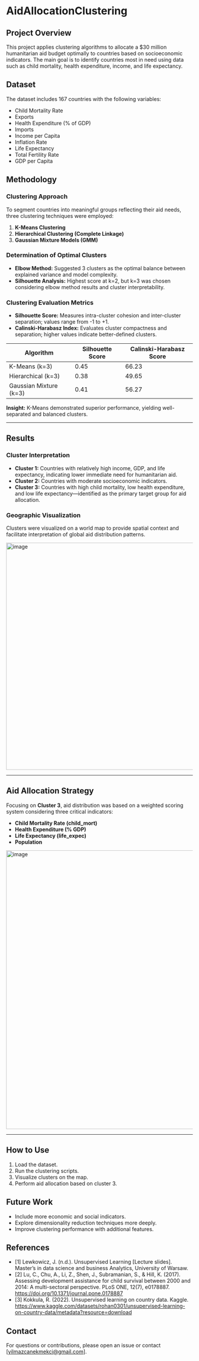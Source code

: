 # AidAllocationClustering

## Project Overview
This project applies clustering algorithms to allocate a $30 million humanitarian aid budget optimally to countries based on socioeconomic indicators. The main goal is to identify countries most in need using data such as child mortality, health expenditure, income, and life expectancy.

## Dataset
The dataset includes 167 countries with the following variables:
- Child Mortality Rate
- Exports
- Health Expenditure (% of GDP)
- Imports
- Income per Capita
- Inflation Rate
- Life Expectancy
- Total Fertility Rate
- GDP per Capita

## Methodology

### Clustering Approach

To segment countries into meaningful groups reflecting their aid needs, three clustering techniques were employed:

1. **K-Means Clustering**
2. **Hierarchical Clustering (Complete Linkage)**
3. **Gaussian Mixture Models (GMM)**

### Determination of Optimal Clusters

- **Elbow Method:** Suggested 3 clusters as the optimal balance between explained variance and model complexity.
- **Silhouette Analysis:** Highest score at k=2, but k=3 was chosen considering elbow method results and cluster interpretability.

### Clustering Evaluation Metrics

- **Silhouette Score:** Measures intra-cluster cohesion and inter-cluster separation; values range from -1 to +1.
- **Calinski-Harabasz Index:** Evaluates cluster compactness and separation; higher values indicate better-defined clusters.

| Algorithm           | Silhouette Score | Calinski-Harabasz Score |
|---------------------|------------------|-------------------------|
| K-Means (k=3)       | 0.45             | 66.23                   |
| Hierarchical (k=3)  | 0.38             | 49.65                   |
| Gaussian Mixture (k=3) | 0.41          | 56.27                   |

**Insight:** K-Means demonstrated superior performance, yielding well-separated and balanced clusters.

---

## Results

### Cluster Interpretation

- **Cluster 1:** Countries with relatively high income, GDP, and life expectancy, indicating lower immediate need for humanitarian aid.
- **Cluster 2:** Countries with moderate socioeconomic indicators.
- **Cluster 3:** Countries with high child mortality, low health expenditure, and low life expectancy—identified as the primary target group for aid allocation.

### Geographic Visualization

Clusters were visualized on a world map to provide spatial context and facilitate interpretation of global aid distribution patterns.

<img width="896" height="612" alt="image" src="https://github.com/user-attachments/assets/ea6d3070-f7c6-4d9a-8f35-c99de59cbd62" />

---

## Aid Allocation Strategy

Focusing on **Cluster 3**, aid distribution was based on a weighted scoring system considering three critical indicators:

- **Child Mortality Rate (child_mort)**
- **Health Expenditure (% GDP)**
- **Life Expectancy (life_expec)**
- **Population**

<img width="860" height="751" alt="image" src="https://github.com/user-attachments/assets/5c0f32f7-c421-4a25-9831-aaca62f59f83" />

---

## How to Use
1. Load the dataset.
2. Run the clustering scripts.
3. Visualize clusters on the map.
4. Perform aid allocation based on cluster 3.

## Future Work
- Include more economic and social indicators.
- Explore dimensionality reduction techniques more deeply.
- Improve clustering performance with additional features.

## References
- [1] Lewkowicz, J. (n.d.). Unsupervised Learning [Lecture slides]. Master’s in data science and business Analytics, University of Warsaw. 
- [2] Lu, C., Chu, A., Li, Z., Shen, J., Subramanian, S., & Hill, K. (2017). Assessing development assistance for child survival between 2000 and 2014: A multi-sectoral perspective. PLoS ONE, 12(7), e0178887. https://doi.org/10.1371/journal.pone.0178887
- [3] Kokkula, R. (2022). Unsupervised learning on country data. Kaggle. https://www.kaggle.com/datasets/rohan0301/unsupervised-learning-on-country-data/metadata?resource=download


## Contact
For questions or contributions, please open an issue or contact [yilmazcanekmekci@gmail.com].

